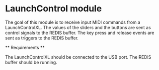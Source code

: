 LaunchControl module
====================

The goal of this module is to receive input MIDI commands from a LaunchControlXL. The values of the sliders and the buttons are sent as control signals to the REDIS buffer. The key press and release events are sent as triggers to the REDIS buffer.


** Requirements **

The LaunchControlXL should be connected to the USB port.
The REDIS buffer should be running.
